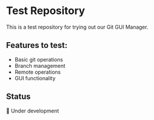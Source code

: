 # Test Repository

This is a test repository for trying out our Git GUI Manager.

## Features to test:
- Basic git operations
- Branch management
- Remote operations
- GUI functionality

## Status
🚧 Under development
